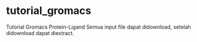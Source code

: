 # tutorial_gromacs
Tutorial Gromacs Protein-Ligand
Semua input file dapat didownload, setelah didownload dapat diextract.
